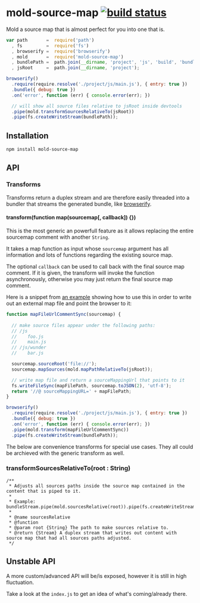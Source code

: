 # mold-source-map [![build status](https://secure.travis-ci.org/thlorenz/mold-source-map.png)](http://travis-ci.org/thlorenz/mold-source-map)

Mold a source map that is almost perfect for you into one that is.

```js
var path       =  require('path')
  , fs         =  require('fs')
  , browserify =  require('browserify')
  , mold       =  require('mold-source-map')
  , bundlePath =  path.join(__dirname, 'project', 'js', 'build', 'bundle.js')
  , jsRoot     =  path.join(__dirname, 'project');

browserify()
  .require(require.resolve('./project/js/main.js'), { entry: true })
  .bundle({ debug: true })
  .on('error', function (err) { console.error(err); })

  // will show all source files relative to jsRoot inside devtools
  .pipe(mold.transformSourcesRelativeTo(jsRoot))
  .pipe(fs.createWriteStream(bundlePath));
```

## Installation

    npm install mold-source-map

## API

### Transforms

Transforms return a duplex stream and are therefore easily threaded into a bundler that streams the generated bundle,
like [browserify](https://github.com/substack/node-browserify).

#### transform(function map(sourcemap[, callback]) {})

This is the most generic an powerfull feature as it allows replacing the entire sourcemap comment with another `String`.

It takes a map function as input whose `sourcemap` argument has all information and lots of functions regarding the existing source map.

The optional `callback` can be used to call back with the final source map comment. If it is given, the transform will
invoke the function asynchronously, otherwise you may just return the final source map comment.

Here is a snippet from [an example](https://github.com/thlorenz/mold-source-map/blob/master/examples/browserify-external-map-file-sync.js) 
showing how to use this in order to write out an external map file and point the browser to it:

```js
function mapFileUrlCommentSync(sourcemap) {
  
  // make source files appear under the following paths:
  // /js
  //    foo.js
  //    main.js
  // /js/wunder
  //    bar.js 

  sourcemap.sourceRoot('file://'); 
  sourcemap.mapSources(mold.mapPathRelativeTo(jsRoot));

  // write map file and return a sourceMappingUrl that points to it
  fs.writeFileSync(mapFilePath, sourcemap.toJSON(2), 'utf-8');
  return '//@ sourceMappingURL=' + mapFilePath;
}

browserify()
  .require(require.resolve('./project/js/main.js'), { entry: true })
  .bundle({ debug: true })
  .on('error', function (err) { console.error(err); })
  .pipe(mold.transform(mapFileUrlCommentSync))
  .pipe(fs.createWriteStream(bundlePath));
```

The below are convenience transforms for special use cases. They all could be archieved with the generic transform as
well.

### transformSourcesRelativeTo(root : String)

```
/**
 * Adjusts all sources paths inside the source map contained in the content that is piped to it.
 *
 * Example: bundleStream.pipe(mold.sourcesRelative(root)).pipe(fs.createWriteStream(bundlePath))
 *
 * @name sourcesRelative
 * @function
 * @param root {String} The path to make sources relative to.
 * @return {Stream} A duplex stream that writes out content with source map that had all sources paths adjusted.
 */
 ```

## Unstable API

A more custom/advanced API will be/is exposed, however it is still in high fluctuation.

Take a look at the `index.js` to get an idea of what's coming/already there.
